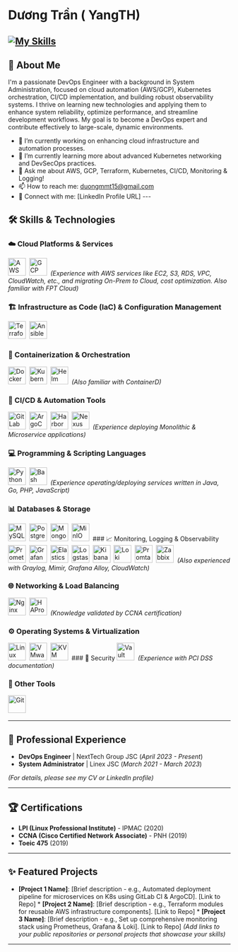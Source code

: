# Dương Trần ( YangTH)
[![My Skills](https://skillicons.dev/icons?i=aws,gcp,terraform,ansible,docker,kubernetes,helm,gitlab,githubactions,jenkins,python,bash,go,java,php,js,mysql,postgres,mongodb,redis,linux,nginx,grafana,prometheus,elasticsearch,logstash,kibana,git&perline=10)](https://skillicons.dev)
---

## 👋 About Me

I'm a passionate DevOps Engineer with a background in System Administration, focused on cloud automation (AWS/GCP), Kubernetes orchestration, CI/CD implementation, and building robust observability systems. I thrive on learning new technologies and applying them to enhance system reliability, optimize performance, and streamline development workflows. My goal is to become a DevOps expert and contribute effectively to large-scale, dynamic environments.

* 🔭 I’m currently working on enhancing cloud infrastructure and automation processes.
* 🌱 I’m currently learning more about advanced Kubernetes networking and DevSecOps practices.
* 💬 Ask me about AWS, GCP, Terraform, Kubernetes, CI/CD, Monitoring & Logging!
* 📫 How to reach me: [duongmmt15@gmail.com](mailto:duongmmt15@gmail.com)
* 🔗 Connect with me: [LinkedIn Profile URL] ---

## 🛠️ Skills & Technologies

### ☁️ Cloud Platforms & Services
<img src="https://cdn.jsdelivr.net/gh/devicons/devicon/icons/amazonwebservices/amazonwebservices-original-wordmark.svg" alt="AWS" width="40" height="40"/>&nbsp;
<img src="https://cdn.jsdelivr.net/gh/devicons/devicon/icons/googlecloud/googlecloud-original-wordmark.svg" alt="GCP" width="40" height="40"/>&nbsp;
*(Experience with AWS services like EC2, S3, RDS, VPC, CloudWatch, etc., and migrating On-Prem to Cloud, cost optimization. Also familiar with FPT Cloud)*

### 🏗️ Infrastructure as Code (IaC) & Configuration Management
<img src="https://cdn.jsdelivr.net/gh/devicons/devicon/icons/terraform/terraform-original-wordmark.svg" alt="Terraform" width="40" height="40"/>&nbsp;
<img src="https://cdn.jsdelivr.net/gh/devicons/devicon/icons/ansible/ansible-original-wordmark.svg" alt="Ansible" width="40" height="40"/>&nbsp;

### 🐳 Containerization & Orchestration
<img src="https://cdn.jsdelivr.net/gh/devicons/devicon/icons/docker/docker-original-wordmark.svg" alt="Docker" width="40" height="40"/>&nbsp;
<img src="https://cdn.jsdelivr.net/gh/devicons/devicon/icons/kubernetes/kubernetes-plain-wordmark.svg" alt="Kubernetes" width="40" height="40"/>&nbsp;
<img src="https://cdn.jsdelivr.net/gh/devicons/devicon/icons/helm/helm-original-wordmark.svg" alt="Helm" width="40" height="40"/>&nbsp;
*(Also familiar with ContainerD)*

### 🚀 CI/CD & Automation Tools
<img src="https://cdn.jsdelivr.net/gh/devicons/devicon/icons/gitlab/gitlab-original-wordmark.svg" alt="GitLab CI" width="40" height="40"/>&nbsp;
<img src="[URL_TO_ARGOCD_ICON]" alt="ArgoCD" width="40" height="40"/>&nbsp; <img src="[URL_TO_HARBOR_ICON]" alt="Harbor" width="40" height="40"/>&nbsp; <img src="[URL_TO_NEXUS_ICON]" alt="Nexus" width="40" height="40"/>&nbsp; *(Experience deploying Monolithic & Microservice applications)*

### 💻 Programming & Scripting Languages
<img src="https://cdn.jsdelivr.net/gh/devicons/devicon/icons/python/python-original-wordmark.svg" alt="Python" width="40" height="40"/>&nbsp;
<img src="https://cdn.jsdelivr.net/gh/devicons/devicon/icons/bash/bash-original.svg" alt="Bash" width="40" height="40"/>&nbsp;
*(Experience operating/deploying services written in Java, Go, PHP, JavaScript)*

### 📊 Databases & Storage
<img src="https://cdn.jsdelivr.net/gh/devicons/devicon/icons/mysql/mysql-original-wordmark.svg" alt="MySQL" width="40" height="40"/>&nbsp;
<img src="https://cdn.jsdelivr.net/gh/devicons/devicon/icons/postgresql/postgresql-original-wordmark.svg" alt="PostgreSQL" width="40" height="40"/>&nbsp;
<img src="https://cdn.jsdelivr.net/gh/devicons/devicon/icons/mongodb/mongodb-original-wordmark.svg" alt="MongoDB" width="40" height="40"/>&nbsp;
<img src="[URL_TO_MINIO_ICON]" alt="MinIO" width="40" height="40"/>&nbsp; ### 📈 Monitoring, Logging & Observability
<img src="https://cdn.jsdelivr.net/gh/devicons/devicon/icons/prometheus/prometheus-original-wordmark.svg" alt="Prometheus" width="40" height="40"/>&nbsp;
<img src="https://cdn.jsdelivr.net/gh/devicons/devicon/icons/grafana/grafana-original-wordmark.svg" alt="Grafana" width="40" height="40"/>&nbsp;
<img src="https://cdn.jsdelivr.net/gh/devicons/devicon/icons/elasticsearch/elasticsearch-original-wordmark.svg" alt="Elasticsearch" width="40" height="40"/>&nbsp;
<img src="https://cdn.jsdelivr.net/gh/devicons/devicon/icons/logstash/logstash-original.svg" alt="Logstash" width="40" height="40"/>&nbsp;
<img src="https://cdn.jsdelivr.net/gh/devicons/devicon/icons/kibana/kibana-original-wordmark.svg" alt="Kibana" width="40" height="40"/>&nbsp;
<img src="[URL_TO_LOKI_ICON]" alt="Loki" width="40" height="40"/>&nbsp; <img src="[URL_TO_PROMTAIL_ICON]" alt="Promtail" width="40" height="40"/>&nbsp; <img src="[URL_TO_ZABBIX_ICON]" alt="Zabbix" width="40" height="40"/>&nbsp; *(Also experienced with Graylog, Mimir, Grafana Alloy, CloudWatch)*

### 🌐 Networking & Load Balancing
<img src="https://cdn.jsdelivr.net/gh/devicons/devicon/icons/nginx/nginx-original.svg" alt="Nginx" width="40" height="40"/>&nbsp;
<img src="[URL_TO_HAPROXY_ICON]" alt="HAProxy" width="40" height="40"/>&nbsp; *(Knowledge validated by CCNA certification)*

### ⚙️ Operating Systems & Virtualization
<img src="https://cdn.jsdelivr.net/gh/devicons/devicon/icons/linux/linux-original.svg" alt="Linux" width="40" height="40"/>&nbsp;
<img src="[URL_TO_VMWARE_ICON]" alt="VMware" width="40" height="40"/>&nbsp; <img src="[URL_TO_KVM_ICON]" alt="KVM" width="40" height="40"/>&nbsp; ### 🔐 Security
<img src="[URL_TO_VAULT_ICON]" alt="Vault" width="40" height="40"/>&nbsp; *(Experience with PCI DSS documentation)*

### 🔧 Other Tools
<img src="https://cdn.jsdelivr.net/gh/devicons/devicon/icons/git/git-original-wordmark.svg" alt="Git" width="40" height="40"/>&nbsp;

---

## 💼 Professional Experience

* **DevOps Engineer** | NextTech Group JSC (_April 2023 - Present_)
* **System Administrator** | Linex JSC (_March 2021 - March 2023_)

*(For details, please see my CV or LinkedIn profile)*

---

## 🏆 Certifications

* **LPI (Linux Professional Institute)** - IPMAC (2020)
* **CCNA (Cisco Certified Network Associate)** - PNH (2019)
* **Toeic 475** (2019)

---

## ✨ Featured Projects

* **[Project 1 Name]**: [Brief description - e.g., Automated deployment pipeline for microservices on K8s using GitLab CI & ArgoCD]. [Link to Repo] * **[Project 2 Name]**: [Brief description - e.g., Terraform modules for reusable AWS infrastructure components]. [Link to Repo] * **[Project 3 Name]**: [Brief description - e.g., Set up comprehensive monitoring stack using Prometheus, Grafana & Loki]. [Link to Repo] *(Add links to your public repositories or personal projects that showcase your skills)*

---
